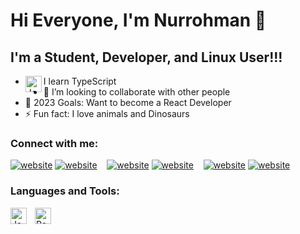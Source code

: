 # Hi Everyone, I'm Nurrohman 👋
## I'm a Student, Developer, and Linux User!!!
-  <span>I learn TypeScript</span> <img align="left" alt="JavaScript" width="26px" src="https://api.iconify.design/logos:typescript-icon.svg"  />
-  👯 I’m looking to collaborate with other people
-  🥅 2023 Goals: Want to become a React Developer
-  ⚡ Fun fact: I love animals and Dinosaurs

### Connect with me:

<!-- [![website](./img/globe-light.svg)](https://codestackr.com#gh-light-mode-only)
[![website](./img/globe-dark.svg)](https://codestackr.com#gh-dark-mode-only)
&nbsp;&nbsp; -->

[![website](./img/twitter-light.svg)](https://twitter.com/NMarduki68034#gh-light-mode-only)
[![website](./img/twitter-dark.svg)](https://twitter.com/NMarduki68034#gh-dark-mode-only)
&nbsp;&nbsp;
[![website](./img/linkedin-light.svg)](https://www.linkedin.com/in/nurrohman-marduki-917708226#gh-light-mode-only)
[![website](./img/linkedin-dark.svg)](https://www.linkedin.com/in/nurrohman-marduki-917708226#gh-dark-mode-only)
&nbsp;&nbsp;
[![website](./img/instagram-light.svg)](https://www.instagram.com/nuri_is_coming#gh-light-mode-only)
[![website](./img/instagram-dark.svg)](https://www.instagram.com/nuri_is_coming#gh-dark-mode-only)

<!-- https://t.me/NurrohmanMarduki -->

### Languages and Tools:

<img align="left" alt="JavaScript" width="26px" src="https://cdn.jsdelivr.net/gh/devicons/devicon/icons/javascript/javascript-original.svg" style="padding-right:10px;" />
<img align="left" alt="React" width="26px" src="https://cdn.jsdelivr.net/gh/devicons/devicon/icons/react/react-original.svg" style="padding-right:10px;" />


<br/>
<br/>

